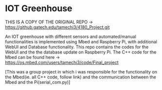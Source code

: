 # IOT Greenhouse

THIS IS A COPY OF THE ORIGINAL REPO -> https://github.gatech.edu/tamechi3/4180_Project.git

An IOT greenhouse with different sensors and automated/manual functionalities is implemented using Mbed and Raspberry Pi, with additional WebUI and Database functionality. 
This repo contains the codes for the WebUI and the the database update on Raspberry Pi. 
The C++ code for the Mbed can be found here -> https://os.mbed.com/users/tamechi3/code/Final_project 

[This was a group project in which i was responsible for the functionality on the Mbed(ie. all C++ code, follow link) and the communication between the Mbed and the Pi(serial_com.py)]

